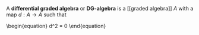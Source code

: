 A **differential graded algebra** or **DG-algebra** is a [[graded algebra]] $A$ with a map $d: A \to A$ such that 

\begin{equation}
d^2 = 0
\end{equation}